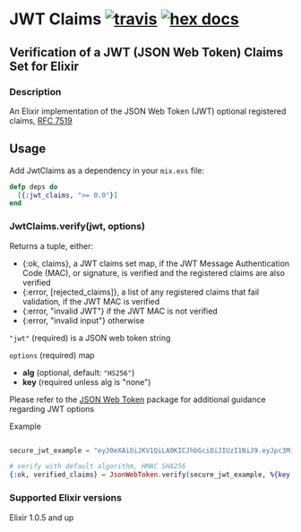 # JWT Claims [![travis][ci_img]][travis] [![hex docs][hd_img]][hex_docs]

## Verification of a JWT (JSON Web Token) Claims Set for Elixir

### Description

An Elixir implementation of the JSON Web Token (JWT) optional registered claims, [RFC 7519][rfc7519]

## Usage

Add JwtClaims as a dependency in your `mix.exs` file:

```elixir
defp deps do
  [{:jwt_claims, ">= 0.0"}]
end
```

### JwtClaims.verify(jwt, options)

Returns a tuple, either:
* \{:ok, claims\}, a JWT claims set map, if the JWT Message Authentication Code (MAC), or signature, is verified and the registered claims are also verified
* \{:error, [rejected_claims]\}, a list of any registered claims that fail validation, if the JWT MAC is verified
* \{:error, "invalid JWT"\} if the JWT MAC is not verified
* \{:error, "invalid input"\} otherwise

`"jwt"` (required) is a JSON web token string

`options` (required) map

* **alg** (optional, default: `"HS256"`)
* **key** (required unless alg is "none")

Please refer to the [JSON Web Token][json_web_token] package for additional guidance regarding JWT options

Example

```elixir

secure_jwt_example = "eyJ0eXAiOiJKV1QiLA0KICJhbGciOiJIUzI1NiJ9.eyJpc3MiOiJqb2UiLA0KICJleHAiOjEzMDA4MTkzODAsDQogImh0dHA6Ly9leGFt.cGxlLmNvbS9pc19yb290Ijp0cnVlfQ.dBjftJeZ4CVP-mB92K27uhbUJU1p1r_wW1gFWFOEjXk"

# verify with default algorithm, HMAC SHA256
{:ok, verified_claims} = JsonWebToken.verify(secure_jwt_example, %{key: "gZH75aKtMN3Yj0iPS4hcgUuTwjAzZr9C"})

```

### Supported Elixir versions
Elixir 1.0.5 and up

[rfc7519]: http://tools.ietf.org/html/rfc7519
[json_web_token]: https://github.com/garyf/json_web_token_ex

[travis]: https://travis-ci.org/garyf/jwt_claims_ex
[ci_img]: https://travis-ci.org/garyf/jwt_claims_ex.svg?branch=master
[hex_docs]: http://hexdocs.pm/jwt_claims_ex
[hd_img]: http://img.shields.io/badge/docs-hexpm-blue.svg
